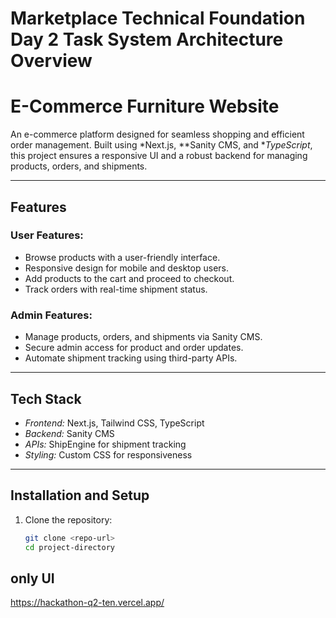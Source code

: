 # Marketplace Technical Foundation Day 2 Task System Architecture Overview

# E-Commerce Furniture Website

An e-commerce platform designed for seamless shopping and efficient order management. Built using *Next.js, **Sanity CMS, and **TypeScript*, this project ensures a responsive UI and a robust backend for managing products, orders, and shipments.

---

## Features

### User Features:
- Browse products with a user-friendly interface.
- Responsive design for mobile and desktop users.
- Add products to the cart and proceed to checkout.
- Track orders with real-time shipment status.

### Admin Features:
- Manage products, orders, and shipments via Sanity CMS.
- Secure admin access for product and order updates.
- Automate shipment tracking using third-party APIs.

---

## Tech Stack
- *Frontend:* Next.js, Tailwind CSS, TypeScript
- *Backend:* Sanity CMS
- *APIs:* ShipEngine for shipment tracking
- *Styling:* Custom CSS for responsiveness

---

## Installation and Setup

1. Clone the repository:
   ```bash
   git clone <repo-url>
   cd project-directory

## only UI
https://hackathon-q2-ten.vercel.app/
   
